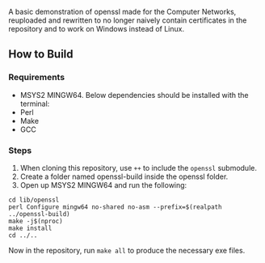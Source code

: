A basic demonstration of openssl made for the Computer Networks, reuploaded and rewritten to no longer naively contain certificates in the repository and to work on Windows instead of Linux.

## How to Build

### Requirements

- MSYS2 MINGW64. Below dependencies should be installed with the terminal:
- Perl
- Make
- GCC

### Steps

1. When cloning this repository, use `++` to include the `openssl` submodule.
2. Create a folder named openssl-build inside the openssl folder.
3. Open up MSYS2 MINGW64 and run the following:

```
cd lib/openssl
perl Configure mingw64 no-shared no-asm --prefix=$(realpath ../openssl-build)
make -j$(nproc)
make install
cd ../..
```

Now in the repository, run `make all` to produce the necessary exe files.